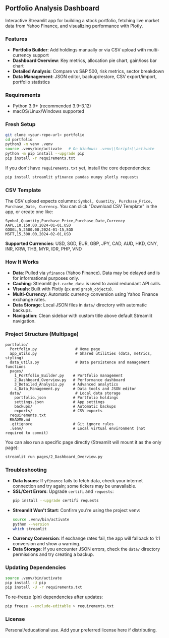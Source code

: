 ## Portfolio Analysis Dashboard

Interactive Streamlit app for building a stock portfolio, fetching live market data from Yahoo Finance, and visualizing performance with Plotly.

### Features
- **Portfolio Builder**: Add holdings manually or via CSV upload with multi-currency support
- **Dashboard Overview**: Key metrics, allocation pie chart, gain/loss bar chart
- **Detailed Analysis**: Compare vs S&P 500, risk metrics, sector breakdown
- **Data Management**: JSON editor, backup/restore, CSV export/import, portfolio statistics

### Requirements
- Python 3.9+ (recommended 3.9–3.12)
- macOS/Linux/Windows supported

### Fresh Setup 
```bash
git clone <your-repo-url> portfolio
cd portfolio
python3 -m venv .venv
source .venv/bin/activate   # On Windows: .venv\\Scripts\\activate
python -m pip install --upgrade pip
pip install -r requirements.txt
```

If you don't have `requirements.txt` yet, install the core dependencies:
```bash
pip install streamlit yfinance pandas numpy plotly requests
```

### CSV Template
The CSV upload expects columns: `Symbol, Quantity, Purchase_Price, Purchase_Date, Currency`.
You can click "Download CSV Template" in the app, or create one like:
```csv
Symbol,Quantity,Purchase_Price,Purchase_Date,Currency
AAPL,10,150.00,2024-01-01,USD
GOOGL,5,2500.00,2024-01-15,SGD
MSFT,15,300.00,2024-02-01,USD
```

**Supported Currencies**: USD, SGD, EUR, GBP, JPY, CAD, AUD, HKD, CNY, INR, KRW, THB, MYR, IDR, PHP, VND

### How It Works
- **Data**: Pulled via `yfinance` (Yahoo Finance). Data may be delayed and is for informational purposes only.
- **Caching**: Streamlit `@st.cache_data` is used to avoid redundant API calls.
- **Visuals**: Built with Plotly (`px` and `graph_objects`).
- **Multi-Currency**: Automatic currency conversion using Yahoo Finance exchange rates.
- **Data Storage**: Local JSON files in `data/` directory with automatic backups.
- **Navigation**: Clean sidebar with custom title above default Streamlit navigation.

### Project Structure (Multipage)
```
portfolio/
  Portfolio.py                 # Home page
  app_utils.py                 # Shared utilities (data, metrics, styling)
  data_utils.py                # Data persistence and management functions
  pages/
    1_Portfolio_Builder.py    # Portfolio management
    2_Dashboard_Overview.py   # Performance dashboard
    3_Detailed_Analysis.py    # Advanced analytics
    4_Data_Management.py      # Data tools and JSON editor
  data/                        # Local data storage
    portfolio.json            # Portfolio holdings
    settings.json             # App settings
    backups/                  # Automatic backups
    exports/                  # CSV exports
  requirements.txt
  README.md
  .gitignore                  # Git ignore rules
  .venv/                      # Local virtual environment (not required to commit)
```

You can also run a specific page directly (Streamlit will mount it as the only page):
```bash
streamlit run pages/2_Dashboard_Overview.py
```

### Troubleshooting
- **Data Issues**: If `yfinance` fails to fetch data, check your internet connection and try again; some tickers may be unavailable.
- **SSL/Cert Errors**: Upgrade `certifi` and `requests`:
  ```bash
  pip install --upgrade certifi requests
  ```
- **Streamlit Won't Start**: Confirm you're using the project venv:
  ```bash
  source .venv/bin/activate
  python --version
  which streamlit
  ```
- **Currency Conversion**: If exchange rates fail, the app will fallback to 1:1 conversion and show a warning.
- **Data Storage**: If you encounter JSON errors, check the `data/` directory permissions and try creating a backup.

### Updating Dependencies
```bash
source .venv/bin/activate
pip install -U pip
pip install -U -r requirements.txt
```

To re-freeze (pin) dependencies after updates:
```bash
pip freeze --exclude-editable > requirements.txt
```

### License
Personal/educational use. Add your preferred license here if distributing.


